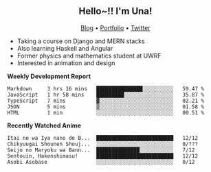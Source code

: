 <h2 align="center">
  Hello~!! I'm Una!
</h2>

<p align="center">
  <a href="https://anarchy.website/">Blog</a> &bull;
  <a href="https://una-ada.github.io/">Portfolio</a> &bull;
  <a href="https://twitter.com/unaxiii">Twitter</a>
</p>

- Taking a course on Django and MERN stacks
- Also learning Haskell and Angular
- Former physics and mathematics student at UWRF
- Interested in animation and design

**Weekly Development Report**

<!--START_SECTION:waka-->
```text
Markdown     3 hrs 16 mins   ███████████████░░░░░░░░░░   59.47 % 
JavaScript   1 hr 58 mins    █████████░░░░░░░░░░░░░░░░   35.87 % 
TypeScript   7 mins          ▓░░░░░░░░░░░░░░░░░░░░░░░░   02.21 % 
JSON         5 mins          ▒░░░░░░░░░░░░░░░░░░░░░░░░   01.58 % 
HTML         1 min           ░░░░░░░░░░░░░░░░░░░░░░░░░   00.51 % 
```
<!--END_SECTION:waka-->

**Recently Watched Anime**

<!-- RECENT-ANIME:START -->

    Itai no wa Iya nano de B...  █████████████████████████   12/12
    Chikyuugai Shounen Shouj...  ░░░░░░░░░░░░░░░░░░░░░░░░░   0/???
    Seijo no Maryoku wa Bann...  ██████████████░░░░░░░░░░░   7/12
    Sentouin, Hakenshimasu!      █████████████████████████   12/12
    Asobi Asobase                ░░░░░░░░░░░░░░░░░░░░░░░░░   0/12
<!-- RECENT-ANIME:END -->
